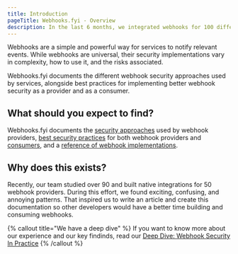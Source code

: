 ```yaml
---
title: Introduction
pageTitle: Webhooks.fyi - Overview
description: In the last 6 months, we integrated webhooks for 100 different systems. This website shows the good, the bad, and the ugly plus our learnings on webhook security.
---
```


Webhooks are a simple and powerful way for services to notify relevant events. While webhooks are universal, their security implementations vary in complexity, how to use it, and the risks associated. 

Webhooks.fyi documents the different webhook security approaches used by services, alongside best practices for implementing better webhook security as a provider and as a consumer.

## What should you expect to find?

Webhooks.fyi documents the [security approaches](/docs/webhook-security-intro) used by webhook providers, [best security practices](/docs/best-practices-webhook-providers) for both webhook providers and [consumers](/docs/best-practices-webhook-listeners), and a [reference of webhook implementations](/webhook-directory).

## Why does this exists?

Recently, our team studied over 90 and built native integrations for 50 webhook providers. During this effort, we found exciting, confusing, and annoying patterns. That inspired us to write an article and create this documentation so other developers would have a better time building and consuming webhooks.

{% callout title="We have a deep dive" %}
If you want to know more about our experience and our key findinds, read our [Deep Dive: Webhook Security In Practice](https://blog.ngrok.com)
{% /callout %}

